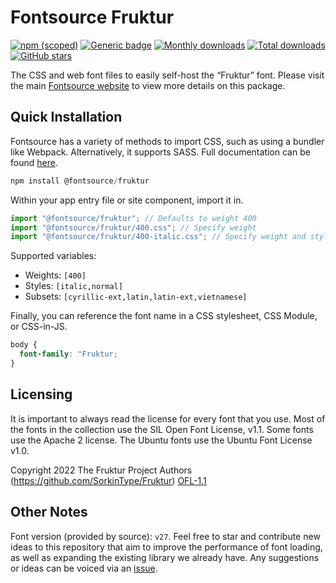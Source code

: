 # Fontsource Fruktur

[![npm (scoped)](https://img.shields.io/npm/v/@fontsource/fruktur?color=brightgreen)](https://www.npmjs.com/package/@fontsource/fruktur) [![Generic badge](https://img.shields.io/badge/fontsource-passing-brightgreen)](https://github.com/fontsource/fontsource) [![Monthly downloads](https://badgen.net/npm/dm/@fontsource/fruktur)](https://github.com/fontsource/fontsource) [![Total downloads](https://badgen.net/npm/dt/@fontsource/fruktur)](https://github.com/fontsource/fontsource) [![GitHub stars](https://img.shields.io/github/stars/fontsource/fontsource.svg?style=social&label=Star)](https://github.com/fontsource/fontsource/stargazers)

The CSS and web font files to easily self-host the “Fruktur” font. Please visit the main [Fontsource website](https://fontsource.org/fonts/fruktur) to view more details on this package.

## Quick Installation

Fontsource has a variety of methods to import CSS, such as using a bundler like Webpack. Alternatively, it supports SASS. Full documentation can be found [here](https://fontsource.org/docs/getting-started/introduction).

```javascript
npm install @fontsource/fruktur
```

Within your app entry file or site component, import it in.

```javascript
import "@fontsource/fruktur"; // Defaults to weight 400
import "@fontsource/fruktur/400.css"; // Specify weight
import "@fontsource/fruktur/400-italic.css"; // Specify weight and style

```

Supported variables:
- Weights: `[400]`
- Styles: `[italic,normal]`
- Subsets: `[cyrillic-ext,latin,latin-ext,vietnamese]`

Finally, you can reference the font name in a CSS stylesheet, CSS Module, or CSS-in-JS.

```css
body {
  font-family: "Fruktur;
}
```

## Licensing
It is important to always read the license for every font that you use.
Most of the fonts in the collection use the SIL Open Font License, v1.1. Some fonts use the Apache 2 license. The Ubuntu fonts use the Ubuntu Font License v1.0.

Copyright 2022 The Fruktur Project Authors (https://github.com/SorkinType/Fruktur)
[OFL-1.1](http://scripts.sil.org/OFL)

## Other Notes
Font version (provided by source): `v27`.
Feel free to star and contribute new ideas to this repository that aim to improve the performance of font loading, as well as expanding the existing library we already have. Any suggestions or ideas can be voiced via an [issue](https://github.com/fontsource/fontsource/issues).